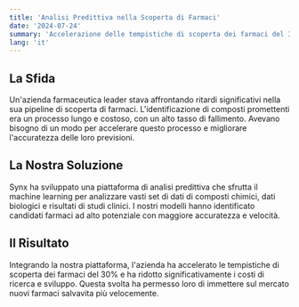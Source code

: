 ```yaml
---
title: 'Analisi Predittiva nella Scoperta di Farmaci'
date: '2024-07-24'
summary: 'Accelerazione delle tempistiche di scoperta dei farmaci del 30% per un''azienda farmaceutica leader utilizzando modelli predittivi.'
lang: 'it'
---
```


## La Sfida

Un'azienda farmaceutica leader stava affrontando ritardi significativi nella sua pipeline di scoperta di farmaci. L'identificazione di composti promettenti era un processo lungo e costoso, con un alto tasso di fallimento. Avevano bisogno di un modo per accelerare questo processo e migliorare l'accuratezza delle loro previsioni.

## La Nostra Soluzione

Synx ha sviluppato una piattaforma di analisi predittiva che sfrutta il machine learning per analizzare vasti set di dati di composti chimici, dati biologici e risultati di studi clinici. I nostri modelli hanno identificato candidati farmaci ad alto potenziale con maggiore accuratezza e velocità.

## Il Risultato

Integrando la nostra piattaforma, l'azienda ha accelerato le tempistiche di scoperta dei farmaci del 30% e ha ridotto significativamente i costi di ricerca e sviluppo. Questa svolta ha permesso loro di immettere sul mercato nuovi farmaci salvavita più velocemente.

